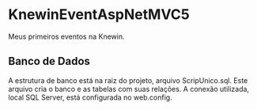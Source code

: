 # KnewinEventAspNetMVC5
Meus primeiros eventos na Knewin.

## Banco de Dados
A estrutura de banco está na raiz do projeto, arquivo ScripUnico.sql. Este arquivo cria o banco e as tabelas com suas relações.
A conexão utilizada, local SQL Server, está configurada no web.config.

